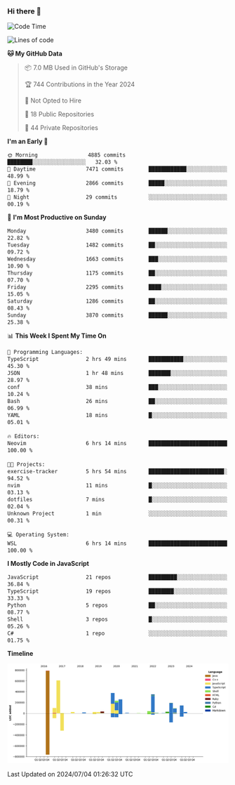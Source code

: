 ### Hi there 👋

<!--
**Clumsy-Coder/Clumsy-Coder** is a ✨ _special_ ✨ repository because its `README.md` (this file) appears on your GitHub profile.

Here are some ideas to get you started:

- 🔭 I’m currently working on ...
- 🌱 I’m currently learning ...
- 👯 I’m looking to collaborate on ...
- 🤔 I’m looking for help with ...
- 💬 Ask me about ...
- 📫 How to reach me: ...
- 😄 Pronouns: ...
- ⚡ Fun fact: ...
-->

<!-- anmol098/waka-readme-stats -->
<!--START_SECTION:waka-->
![Code Time](http://img.shields.io/badge/Code%20Time-820%20hrs%2022%20mins-blue)

![Lines of code](https://img.shields.io/badge/From%20Hello%20World%20I%27ve%20Written-3.4%20million%20lines%20of%20code-blue)

**🐱 My GitHub Data** 

> 📦 7.0 MB Used in GitHub's Storage 
 > 
> 🏆 744 Contributions in the Year 2024
 > 
> 🚫 Not Opted to Hire
 > 
> 📜 18 Public Repositories 
 > 
> 🔑 44 Private Repositories 
 > 
**I'm an Early 🐤** 

```text
🌞 Morning                4885 commits        ████████░░░░░░░░░░░░░░░░░   32.03 % 
🌆 Daytime                7471 commits        ████████████░░░░░░░░░░░░░   48.99 % 
🌃 Evening                2866 commits        █████░░░░░░░░░░░░░░░░░░░░   18.79 % 
🌙 Night                  29 commits          ░░░░░░░░░░░░░░░░░░░░░░░░░   00.19 % 
```
📅 **I'm Most Productive on Sunday** 

```text
Monday                   3480 commits        ██████░░░░░░░░░░░░░░░░░░░   22.82 % 
Tuesday                  1482 commits        ██░░░░░░░░░░░░░░░░░░░░░░░   09.72 % 
Wednesday                1663 commits        ███░░░░░░░░░░░░░░░░░░░░░░   10.90 % 
Thursday                 1175 commits        ██░░░░░░░░░░░░░░░░░░░░░░░   07.70 % 
Friday                   2295 commits        ████░░░░░░░░░░░░░░░░░░░░░   15.05 % 
Saturday                 1286 commits        ██░░░░░░░░░░░░░░░░░░░░░░░   08.43 % 
Sunday                   3870 commits        ██████░░░░░░░░░░░░░░░░░░░   25.38 % 
```


📊 **This Week I Spent My Time On** 

```text
💬 Programming Languages: 
TypeScript               2 hrs 49 mins       ███████████░░░░░░░░░░░░░░   45.30 % 
JSON                     1 hr 48 mins        ███████░░░░░░░░░░░░░░░░░░   28.97 % 
conf                     38 mins             ███░░░░░░░░░░░░░░░░░░░░░░   10.24 % 
Bash                     26 mins             ██░░░░░░░░░░░░░░░░░░░░░░░   06.99 % 
YAML                     18 mins             █░░░░░░░░░░░░░░░░░░░░░░░░   05.01 % 

🔥 Editors: 
Neovim                   6 hrs 14 mins       █████████████████████████   100.00 % 

🐱‍💻 Projects: 
exercise-tracker         5 hrs 54 mins       ████████████████████████░   94.52 % 
nvim                     11 mins             █░░░░░░░░░░░░░░░░░░░░░░░░   03.13 % 
dotfiles                 7 mins              █░░░░░░░░░░░░░░░░░░░░░░░░   02.04 % 
Unknown Project          1 min               ░░░░░░░░░░░░░░░░░░░░░░░░░   00.31 % 

💻 Operating System: 
WSL                      6 hrs 14 mins       █████████████████████████   100.00 % 
```

**I Mostly Code in JavaScript** 

```text
JavaScript               21 repos            █████████░░░░░░░░░░░░░░░░   36.84 % 
TypeScript               19 repos            ████████░░░░░░░░░░░░░░░░░   33.33 % 
Python                   5 repos             ██░░░░░░░░░░░░░░░░░░░░░░░   08.77 % 
Shell                    3 repos             █░░░░░░░░░░░░░░░░░░░░░░░░   05.26 % 
C#                       1 repo              ░░░░░░░░░░░░░░░░░░░░░░░░░   01.75 % 
```



**Timeline**

![Lines of Code chart](https://raw.githubusercontent.com/Clumsy-Coder/Clumsy-Coder/main/assets/bar_graph.png)


 Last Updated on 2024/07/04 01:26:32 UTC
<!--END_SECTION:waka-->
